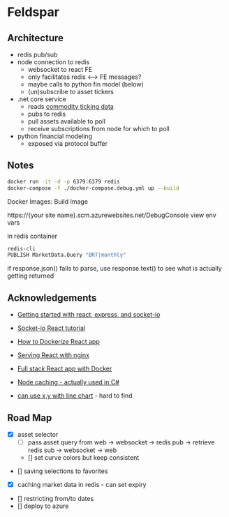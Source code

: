 # Feldspar

## Architecture

- redis pub/sub
- node connection to redis
  - websocket to react FE
  - only facilitates redis <--> FE messages?
  - maybe calls to python fin model (below)
  - (un)subscribe to asset tickers
- .net core service
  - reads [commodity ticking data](https://www.alphavantage.co/)
  - pubs to redis
  - pull assets available to poll
  - receive subscriptions from node for which to poll
- python financial modeling
  - exposed via protocol buffer

## Notes

```sh
docker run -it -d -p 6379:6379 redis
docker-compose -f ./docker-compose.debug.yml up --build
```

Docker Images: Build Image

https://{your site name}.scm.azurewebsites.net/DebugConsole view env vars

in redis container
```sh
redis-cli
PUBLISH MarketData.Query "BRT|monthly"
```

if response.json() fails to parse, use response.text() to see what is actually getting returned


## Acknowledgements

- [Getting started with react, express, and socket-io](https://medium.com/@vrinmkansal/getting-started-with-react-express-and-socket-io-658bbd441a9a)
- [Socket-io React tutorial](https://developer.okta.com/blog/2021/07/14/socket-io-react-tutorial)

- [How to Dockerize React app](https://www.howtogeek.com/devops/how-to-dockerise-a-react-app/)
- [Serving React with nginx](https://stackoverflow.com/questions/59973882/proxying-react-app-using-nginx-on-docker-compose)
- [Full stack React app with Docker](https://www.section.io/engineering-education/build-and-dockerize-a-full-stack-react-app-with-nodejs-and-nginx/)

- [Node caching - actually used in C#](https://www.digitalocean.com/community/tutorials/how-to-implement-caching-in-node-js-using-redis)
- [can use x,y with line chart](https://www.chartjs.org/docs/latest/axes/cartesian/time.html#parser) - hard to find

## Road Map

- [x] asset selector
  - [ ] pass asset query from web -> websocket -> redis pub -> retrieve redis sub -> websocket -> web
  - [] set curve colors but keep consistent
- [] saving selections to favorites
- [x] caching market data in redis - can set expiry
- [] restricting from/to dates
- [] deploy to azure
